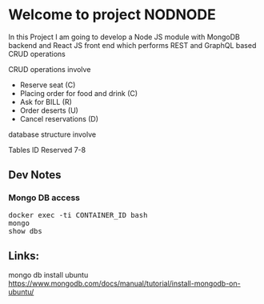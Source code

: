 # Welcome to project NODNODE

In this Project I am going to develop a Node JS module with MongoDB backend and React JS front end which performs REST and GraphQL based CRUD operations

CRUD operations involve 

- Reserve seat (C)
- Placing order for food and drink (C)
- Ask for BILL (R)
- Order deserts (U)
- Cancel reservations (D)

database structure involve

Tables 
ID
Reserved
7-8

## Dev Notes

### Mongo DB access
<pre>docker exec -ti CONTAINER_ID bash 
mongo
show dbs</pre>



## Links:
mongo db install ubuntu
https://www.mongodb.com/docs/manual/tutorial/install-mongodb-on-ubuntu/
